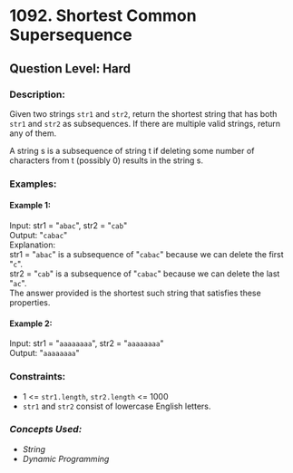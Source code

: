 # 1092. Shortest Common Supersequence 
## Question Level: Hard
### Description:
Given two strings `str1` and `str2`, return the shortest string that has both `str1` and `str2` as subsequences. If there are multiple valid strings, return any of them.

A string s is a subsequence of string t if deleting some number of characters from t (possibly 0) results in the string s.

### Examples:
#### Example 1:

Input: str1 = "`abac`", str2 = "`cab`"  
Output: "`cabac`"  
Explanation:   
str1 = "`abac`" is a subsequence of "`cabac`" because we can delete the first "`c`".  
str2 = "`cab`" is a subsequence of "`cabac`" because we can delete the last "`ac`".  
The answer provided is the shortest such string that satisfies these properties.
#### Example 2:

Input: str1 = "`aaaaaaaa`", str2 = "`aaaaaaaa`"  
Output: "`aaaaaaaa`"

### Constraints:

- 1 <= `str1.length`, `str2.length` <= 1000
- `str1` and `str2` consist of lowercase English letters.

### <i>Concepts Used:
- String
- Dynamic Programming </i>